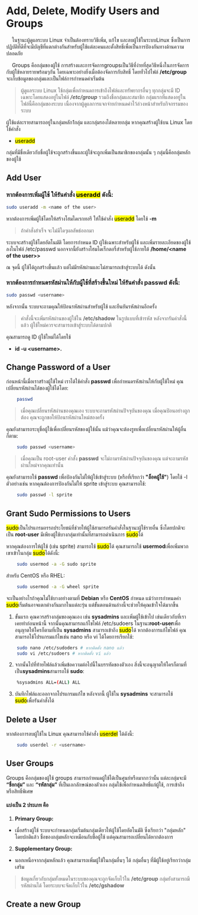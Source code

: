 
# Add, Delete, Modify Users and Groups

&nbsp;&nbsp;&nbsp;&nbsp;ในฐานะผู้ดูแลระบบ Linux จำเป็นต้องทราบวิธีเพิ่ม, แก้ไข และลบผู้ใช้ในระบบLinux ซึ่งเป็นการปฏิบัติที่ดีที่จะมีบัญชีที่แตกต่างกันสำหรับผู้ใช้แต่ละคนและตั้งสิทธิ์เพื่อเป็นการป้องกันทางด้านความปลอดภัย


&nbsp;&nbsp;&nbsp;&nbsp;Groups คือกลุ่มของผู้ใช้ การสร้างและการจัดการgroupsเป็นวิธีที่ง่ายที่สุดวิธีหนึ่งในการจัดการกับผู้ใช้หลายรายพร้อมๆกัน โดยเฉพาะอย่างยิ่งเมื่อต้องจัดการกับสิทธิ์ โดยทั่วไปไฟล์ <strong>/etc/group</strong> จะเก็บข้อมูลของกลุ่มและเป็นไฟล์การกำหนดค่าเริ่มต้น

>ผู้ดูแลระบบ Linux ใช้กลุ่มเพื่อกำหนดการเข้าถึงไฟล์และทรัพยากรอื่นๆ ทุกกลุ่มจะมี ID เฉพาะโดยแสดงอยู่ในไฟล์ <strong><em>/etc/group</em></strong> รวมถึงชื่อกลุ่มและสมาชิก กลุ่มแรกที่แสดงอยู่ในไฟล์นี้คือกลุ่มของระบบ เนื่องจากผู้ดูแลการแจกจ่ายกำหนดค่าไว้ล่วงหน้าสำหรับกิจกรรมของระบบ


ผู้ใช้แต่ละรายสามารถอยู่ในกลุ่มหลัก1กลุ่ม และกลุ่มรองได้หลายกลุ่ม หากคุณสร้างผู้ใช้บน Linux โดยใช้คำสั่ง 
- <mark>useradd</mark>

กลุ่มที่มีชื่อเดียวกับชื่อผู้ใช้จะถูกสร้างขึ้นและผู้ใช้จะถูกเพิ่มเป็นสมาชิกของกลุ่มนั้น ๆ กลุ่มนี้คือกลุ่มหลักของผู้ใช้

## Add User

### หากต้องการเพิ่มผู้ใช้ ให้รันคำสั่ง <mark>useradd</mark> ดังนี้:<br>
```bash
sudo useradd -m <name of the user>
```
หากต้องการเพิ่มผู้ใช้โดยให้สร้างโฮมไดเรกทอรี ให้ใช้คำสั่ง <mark>useradd</mark> โดยใช้ <strong>-m</strong>

>ถ้าคำสั่งสำเร็จ จะไม่มีใดๆผลลัพธ์ออกมา

ระบบจะสร้างผู้ใช้โดยอัตโนมัติ โดยการกำหนด ID ผู้ใช้เฉพาะสำหรับผู้ใช้ และเพิ่มรายละเอียดของผู้ใช้ลงในไฟล์ /etc/passwd นอกจากนี้ยังสร้างโฮมไดเร็กตอรี่สำหรับผู้ใช้ภายใต้ <strong>/home/<name of the user\>></strong>

ณ จุดนี้ ผู้ใช้ได้ถูกสร้างขึ้นแล้ว แต่ไม่มีรหัสผ่านและไม่สามารถเข้าสู่ระบบได้ ดังนั้น 

### หากต้องการกำหนดรหัสผ่านให้กับผู้ใช้ที่สร้างขึ้นใหม่ ให้รันคำสั่ง passwd ดังนี้:
```bash
sudo passwd <username>
```
หลังจากนั้น ระบบจะถามคุณให้ป้อนรหัสผ่านสำหรับผู้ใช้ และยืนยันรหัสผ่านอีกครั้ง

>คำสั่งนี้จะเพิ่มรหัสผ่านของผู้ใช้ใน <strong>/etc/shadow</strong> ในรูปแบบที่เข้ารหัส หลังจากรันคำสั่งนี้แล้ว ผู้ใช้ใหม่ควรจะสามารถเข้าสู่ระบบได้ตามปกติ

คุณสามารถดู ID ผู้ใช้ใหม่ได้โดยใช้ 
- <strong>id -u \<username\>.</strong>

## Change Password of a User

ก่อนหน้านี้เมื่อเราสร้างผู้ใช้ใหม่ เราได้ใช้คำสั่ง <strong>passwd</strong> เพื่อกำหนดรหัสผ่านให้กับผู้ใช้ใหม่ คุณเปลี่ยนรหัสผ่านได้ของผู้ใช้ได้โดย:  
```bash
    passwd
```
>เมื่อคุณเปลี่ยนรหัสผ่านของคุณเอง ระบบจะถามรหัสผ่านปัจจุบันของคุณ เมื่อคุณป้อนอย่างถูกต้อง คุณจะถูกขอให้ป้อนรหัสผ่านใหม่สองครั้ง

คุณยังสามารถระบุชื่อผู้ใช้เพื่อเปลี่ยนรหัสของผู้ใช้นั้น แม้ว่าคุณจะต้องรูทเพื่อเปลี่ยนรหัสผ่านให้ผู้อื่นก็ตาม:
```bash
    sudo passwd <username>
```

>เมื่อคุณเป็น root-user คำสั้ง <strong>passwd</strong> จะไม่ถามรหัสผ่านปัจจุบันของคุณ แต่จะถามรหัสผ่านใหม่จากคุณเท่านั้น

คุณยังสามารถใช้ <strong>passwd</strong> เพื่อป้องกันไม่ให้ผู้ใช้เข้าสู่ระบบ (หรือที่เรียกว่า <strong>"ล็อคผู้ใช้"</strong>) โดยใช้ -l ตัวอย่างเช่น หากคุณต้องการป้องกันไม่ให้ sprite เข้าสู่ระบบ คุณสามารถใช้:
```bash
    sudo passwd -l sprite
```

## Grant Sudo Permissions to Users

<mark>sudo</mark>เป็นโปรแกรมอรรถประโยชน์ที่ช่วยให้ผู้ใช้สามารถรันคำสั่งในฐานะผู้ใช้รายอื่น ซึ่งโดยปกติจะเป็น <strong>root-user</strong> มีเพียงผู้ใช้บางกลุ่มเท่านั้นที่สามารถดำเนินการ <mark>sudo</mark>ได้

หากคุณต้องการให้ผู้ใช้ (เช่น sprite) สามารถใช้ <mark>sudo</mark>ได้ คุณสามารถใช้ <strong>usermod</strong>เพื่อเพิ่มพวกเขาเข้าในกลุ่ม <mark>sudo</mark>ได้ดังนี้:
```bash
    sudo usermod -a -G sudo sprite
```

สำหรับ CentOS หรือ RHEL:
```bash
    sudo usermod -a -G wheel sprite
```

จะเป็นอย่างไรถ้าคุณไม่ใช้บางอย่างตามที่ <strong>Debian</strong> หรือ <strong>CentOS</strong> กำหนด แม้ว่าการกำหนดค่า <mark>sudo</mark>เริ่มต้นอาจแตกต่างกันมากในแต่ละรุ่น แต่ขั้นตอนด้านล่างนี้จะช่วยให้คุณเข้าใจได้มากขึ้น

1. ขั้นแรก คุณควรสร้างกลุ่มของคุณเอง เช่น <strong>sysadmins</strong> และเพิ่มผู้ใช้เข้าไป เช่นเดียวกับที่เราเคยทำก่อนหน้านี้ จากนั้นคุณสามารถแก้ไขไฟล์ /etc/sudoers ในฐานะ<strong>root-user</strong>เพื่ออนุญาตให้ใครก็ตามที่เป็น <strong>sysadmins</strong> สามารถเข้าถึง <mark>sudo</mark>ได้ หากต้องการแก้ไขไฟล์ คุณสามารถใช้โปรแกรมแก้ไขเช่น nano หรือ vi ได้โดยการเรียกใช้:
```bash
    sudo nano /etc/sudoders # หากติดตั้ง nano แล้ว
    sudo vi /etc/sudoers # หากติดตั้ง vi แล้ว
```
2. จากนั้นไปที่ท้ายไฟล์แล้วเพิ่มข้อความต่อไปนี้ในบรรทัดของตัวเอง สิ่งนี้จะอนุญาตให้ใครก็ตามที่เป็น<strong>sysadmins</strong>สามารถใช้ <strong>sudo</strong>:
```bash
    %sysadmins ALL=(ALL) ALL
```
3. บันทึกไฟล์และออกจากโปรแกรมแก้ไข หลังจากนี้ ผู้ใช้ใน <strong>sysadmins</strong> จะสามารถใช้ <mark>sudo</mark>เพื่อรันคำสั่งได้

## Delete a User

หากต้องการลบผู้ใช้ใน Linux คุณสามารถใช้คำสั่ง <mark>userdel</mark> ได้ดังนี้:
```bash
    sudo userdel -r <username>
```


## User Groups

Groups คือกลุ่มของผู้ใช้ groups สามารถกำหนดผู้ใช้ได้เป็นศูนย์หรือมากกว่านั้น แต่ละกลุ่มจะมี <strong>“ชื่อกลุ่ม”</strong> และ <strong>“รหัสกลุ่ม”</strong> ที่เป็นเอกลักษณ์ของตัวเอง กลุ่มใช้เพื่อกำหนดสิทธิ์แก่ผู้ใช้, การเข้าถึง หรือสิทธิ์พิเศษ

#### แบ่งเป็น 2 ประเภท คือ

1. <strong>Primary Group:</strong> 
 - เมื่อสร้างผู้ใช้ ระบบจะกำหนดกลุ่มเริ่มต้นกลุ่มเดียวให้ผู้ใช้โดยอัตโนมัติ ซึ่งเรียกว่า "กลุ่มหลัก" โดยปกติแล้ว ชื่อของกลุ่มหลักจะเหมือนกับชื่อผู้ใช้ แต่คุณสามารถเปลี่ยนได้หากต้องการ

2. <strong>Supplementary Group:</strong>
- นอกเหนือจากกลุ่มหลักแล้ว คุณสามารถเพิ่มผู้ใช้ในกลุ่มอื่นๆ ได้ กลุ่มอื่นๆ ที่มีผู้ใช้อยู่เรียกว่ากลุ่มเสริม

>ข้อมูลเกี่ยวกับกลุ่มทั้งหมดในระบบของคุณจะถูกจัดเก็บไว้ใน <strong>/etc/group</strong> กลุ่มยังสามารถมีรหัสผ่านได้ โดยระบบจะจัดเก็บไว้ใน <strong>/etc/gshadow</strong>

## Create a new Group

